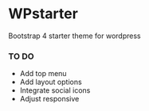 # WPstarter
Bootstrap 4 starter theme for wordpress


### TO DO
* Add top menu
* Add layout options
* Integrate social icons
* Adjust responsive
